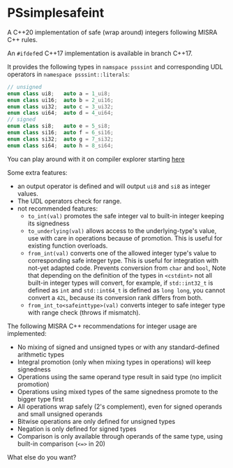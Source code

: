 # PSsimplesafeint
A C++20 implementation of safe (wrap around) integers following MISRA C++ rules.

An `#ifdef`ed C++17 implementation is available in branch C++17.


It provides the following types in `namspace psssint` and corresponding UDL operators in `namespace psssint::literals`:

```C++
// unsigned
enum class ui8;   auto a = 1_ui8;
enum class ui16;  auto b = 2_ui16;
enum class ui32;  auto c = 3_ui32;
enum class ui64;  auto d = 4_ui64;
// signed
enum class si8;   auto e = 5_si8;
enum class si16;  auto f = 6_si16;
enum class si32;  auto g = 7_si32;
enum class si64;  auto h = 8_si64;
```

You can play around with it on compiler explorer starting [here](https://godbolt.org/z/76ePcM)


Some extra features:
* an output operator is defined and will output `ui8` and `si8` as integer values.
* The UDL operators check for range.
* not recommended features:
   * `to_int(val)` promotes the safe integer val to built-in integer keeping its signedness
   * `to_underlying(val)` allows access to the underlying-type's value, use with care in operations because of promotion. This is useful for existing function overloads.
   * `from_int(val)` converts one of the allowed integer type's value to corresponding safe integer type. This is useful for integration with not-yet adapted code. Prevents conversion from `char` and `bool`, Note that depending on the definition of the types in `<cstdint>` not all built-in integer types will convert, for example, if `std::int32_t` is defined as `int` and `std::int64_t` is defined as `long long`, you cannot convert a `42L`, because its conversion rank differs from both. 
   * `from_int_to<safeinttype>(val)` converts integer to safe integer type with range check (throws if mismatch).

The following MISRA C++ recommendations for integer usage are implemented:

* No mixing of signed and unsigned types or with any standard-defined arithmetic types
* Integral promotion (only when mixing types in operations) will keep signedness
* Operations using the same operand type result in said type (no implicit promotion)
* Operations using mixed types of the same signedness promote to the bigger type first
* All operations wrap safely (2's complement), even for signed operands and small unsigned operands
* Bitwise operations are only defined for unsigned types
* Negation is only defined for signed types
* Comparison is only available through operands of the same type, using built-in comparison (`<=>` in 20)

What else do you want?
